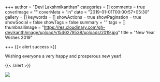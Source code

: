 +++
author = "Devi Lakshmikanthan"
categories = []
comments = true
coverImage = ""
coverMeta = "in"
date = "2019-01-01T00:00:57+05:30"
gallery = []
keywords = []
showActions = true
showPagination = true
showSocial = false
showTags = false
summary = ""
tags = []
thumbnailimage = "https://res.cloudinary.com/gh-devikanth/image/upload/v1546279538/uploads/2019.jpg"
title = "New Year Wishes 2019"

+++
{{< alert success >}} 

Wishing everyone a very happy and prosperous new year!

 {{< /alert >}}

![](https://res.cloudinary.com/gh-devikanth/image/upload/v1546278981/uploads/2018_2019_600px%5B1%5D.png)